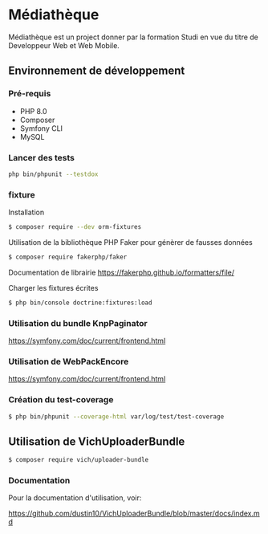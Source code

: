 # Médiathèque

Médiathèque est un project donner par la formation Studi en vue du titre de Developpeur Web et Web Mobile.

## Environnement de développement

### Pré-requis

 * PHP 8.0
 * Composer
 * Symfony CLI
 * MySQL

### Lancer des tests

```bash
php bin/phpunit --testdox
```

### fixture

Installation

```bash
$ composer require --dev orm-fixtures
```
Utilisation de la bibliothèque PHP Faker pour génèrer de fausses données

```bash
$ composer require fakerphp/faker
```
Documentation de librairie
https://fakerphp.github.io/formatters/file/

Charger les fixtures écrites

```bash
$ php bin/console doctrine:fixtures:load
```
### Utilisation du bundle KnpPaginator

https://symfony.com/doc/current/frontend.html
### Utilisation de WebPackEncore

https://symfony.com/doc/current/frontend.html

### Création du test-coverage 

```bash
$ php bin/phpunit --coverage-html var/log/test/test-coverage
```

## Utilisation de VichUploaderBundle

```bash
$ composer require vich/uploader-bundle
```

### Documentation

Pour la documentation d'utilisation, voir:

https://github.com/dustin10/VichUploaderBundle/blob/master/docs/index.md